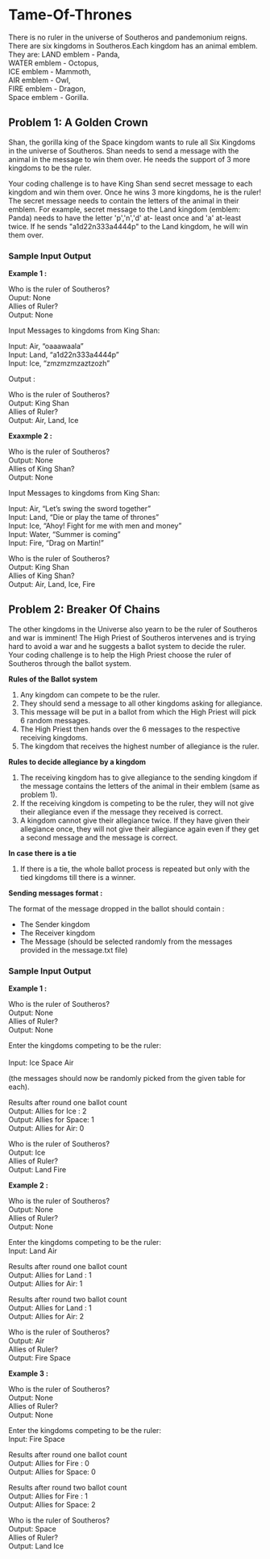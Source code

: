 # Tame-Of-Thrones

There is no ruler in the universe of Southeros and pandemonium reigns. 
There are six kingdoms in Southeros.Each kingdom has an animal emblem. They are: 
LAND emblem - Panda, <br/>
WATER emblem - Octopus, <br/>
ICE emblem - Mammoth, <br/>
AIR emblem - Owl, <br/>
FIRE emblem - Dragon,<br/>
Space emblem - Gorilla. <br/>

## Problem 1: A Golden Crown

Shan, the gorilla king of the Space kingdom wants to rule all Six Kingdoms in the universe of Southeros.
Shan needs to send a message with the animal in the message to win them over. 
He needs the support of 3 more kingdoms to be the ruler.

Your coding challenge is to have King Shan send secret message to each kingdom and win them over.
Once he wins 3 more kingdoms, he is the ruler! The secret message needs to contain the letters of the animal 
in their emblem. 
For example, secret message to the Land kingdom (emblem: Panda) needs to have the letter 'p','n','d' at-
least once and 'a' at-least twice. If he sends "a1d22n333a4444p" to the Land kingdom, he will win them over.

### Sample Input Output

**Example 1 :** 

Who is the ruler of Southeros?<br/>
Ouput: None<br/>
Allies of Ruler?<br/>
Output: None<br/>

Input Messages to kingdoms from King Shan:<br/>

Input: Air, “oaaawaala”  <br/>
Input: Land, “a1d22n333a4444p” <br/>
Input: Ice, “zmzmzmzaztzozh” <br/>

Output :

Who is the ruler of Southeros?<br/>
Output: King Shan<br/>
Allies of Ruler?<br/>
Output: Air, Land, Ice<br/>

**Exaxmple 2 :**

Who is the ruler of Southeros? <br/>
Output: None <br/>
Allies of King Shan? <br/>
Output: None <br/>

Input Messages to kingdoms from King Shan: <br/>
 
Input: Air, “Let’s swing the sword together”<br/>
Input: Land, “Die or play the tame of thrones”<br/>
Input: Ice, “Ahoy! Fight for me with men and money”<br/>
Input: Water, “Summer is coming”<br/>
Input: Fire, “Drag on Martin!”<br/>

Who is the ruler of Southeros?<br/>
Output: King Shan<br/>
Allies of King Shan?<br/>
Output: Air, Land, Ice, Fire<br/>

## Problem 2: Breaker Of Chains

The other kingdoms in the Universe also yearn to be the ruler of Southeros and war is imminent! 
The High Priest of Southeros intervenes and is trying hard to avoid a war and he suggests a ballot system 
to decide the ruler. Your coding challenge is to help the High Priest choose the ruler of Southeros 
through the ballot system.

**Rules of the Ballot system**

1. Any kingdom can compete to be the ruler.
2. They should send a message to all other kingdoms asking for allegiance.
3. This message will be put in a ballot from which the High Priest will pick 6 random messages.
4. The High Priest then hands over the 6 messages to the respective receiving kingdoms.
5. The kingdom that receives the highest number of allegiance is the ruler.

**Rules to decide allegiance by a kingdom**

1. The receiving kingdom has to give allegiance to the sending kingdom if the message contains the letters 
of the animal in their emblem (same as problem 1).
2. If the receiving kingdom is competing to be the ruler, they will not give their allegiance even 
if the message they received is correct.
3. A kingdom cannot give their allegiance twice. If they have given their allegiance once, they will not 
give their allegiance again even if they get a second message and the message is correct.

**In case there is a tie**
1. If there is a tie, the whole ballot process is repeated but only with the tied kingdoms till 
there is a winner.

**Sending messages format :**
 
The format of the message dropped in the ballot should contain :
- The Sender kingdom
- The Receiver kingdom
- The Message (should be selected randomly from the messages provided in the message.txt file)

### Sample Input Output 

**Example 1 :**

Who is the ruler of Southeros? <br/>
Output: None <br/>
Allies of Ruler? <br/>
Output: None <br/>

Enter the kingdoms competing to be the ruler: <br/>  
Input: Ice Space Air <br/>

(the messages should now be randomly picked from the given table for each). <br/>  

Results after round one ballot count <br/>
Output: Allies for Ice : 2 <br/>
Output: Allies for Space: 1 <br/>
Output: Allies for Air: 0 <br/>

Who is the ruler of Southeros? <br/>
Output: Ice <br/>
Allies of Ruler? <br/>
Output: Land Fire <br/>

**Example 2 :**

Who is the ruler of Southeros? <br/> 
Output: None  <br/>
Allies of Ruler?  <br/>
Output: None  <br/>

Enter the kingdoms competing to be the ruler: <br/> 
Input: Land Air  <br/>

Results after round one ballot count <br/> 
Output: Allies for Land : 1  <br/>
Output: Allies for Air: 1  <br/>

Results after round two ballot count <br/> 
Output: Allies for Land : 1  <br/>
Output: Allies for Air: 2  <br/>

Who is the ruler of Southeros?  <br/>
Output: Air  <br/>
Allies of Ruler?  <br/>
Output: Fire Space  <br/>

**Example 3 :** 

Who is the ruler of Southeros? <br/>
Output: None <br/>
Allies of Ruler? <br/>
Output: None <br/>

Enter the kingdoms competing to be the ruler: <br/>
Input: Fire Space <br/>

Results after round one ballot count <br/>
Output: Allies for Fire : 0 <br/>
Output: Allies for Space: 0 <br/>

Results after round two ballot count <br/>
Output: Allies for Fire : 1 <br/>
Output: Allies for Space: 2 <br/>

Who is the ruler of Southeros? <br/>
Output: Space <br/>
Allies of Ruler? <br/>
Output: Land Ice <br/>

